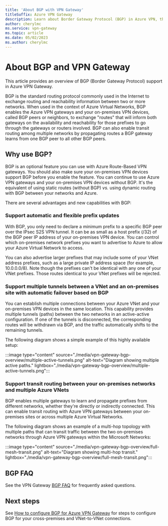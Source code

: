 ```yaml
---
title: 'About BGP with VPN Gateway'
titleSuffix: Azure VPN Gateway
description: Learn about Border Gateway Protocol (BGP) in Azure VPN, the standard internet protocol to exchange routing and reachability information between networks.
author: cherylmc
ms.service: vpn-gateway
ms.topic: article
ms.date: 05/02/2023
ms.author: cherylmc
---
```

# About BGP and VPN Gateway

This article provides an overview of BGP (Border Gateway Protocol) support in Azure VPN Gateway.

BGP is the standard routing protocol commonly used in the Internet to exchange routing and reachability information between two or more networks. When used in the context of Azure Virtual Networks, BGP enables the Azure VPN gateways and your on-premises VPN devices, called BGP peers or neighbors, to exchange "routes" that will inform both gateways on the availability and reachability for those prefixes to go through the gateways or routers involved. BGP can also enable transit routing among multiple networks by propagating routes a BGP gateway learns from one BGP peer to all other BGP peers.

## <a name="why"></a>Why use BGP?

BGP is an optional feature you can use with Azure Route-Based VPN gateways. You should also make sure your on-premises VPN devices support BGP before you enable the feature. You can continue to use Azure VPN gateways and your on-premises VPN devices without BGP. It's the equivalent of using static routes (without BGP) *vs.* using dynamic routing with BGP between your networks and Azure.

There are several advantages and new capabilities with BGP:

### <a name="prefix"></a>Support automatic and flexible prefix updates

With BGP, you only need to declare a minimum prefix to a specific BGP peer over the IPsec S2S VPN tunnel. It can be as small as a host prefix (/32) of the BGP peer IP address of your on-premises VPN device. You can control which on-premises network prefixes you want to advertise to Azure to allow your Azure Virtual Network to access.

You can also advertise larger prefixes that may include some of your VNet address prefixes, such as a large private IP address space (for example, 10.0.0.0/8). Note though the prefixes can't be identical with any one of your VNet prefixes. Those routes identical to your VNet prefixes will be rejected.

### <a name="multitunnel"></a>Support multiple tunnels between a VNet and an on-premises site with automatic failover based on BGP

You can establish multiple connections between your Azure VNet and your on-premises VPN devices in the same location. This capability provides multiple tunnels (paths) between the two networks in an active-active configuration. If one of the tunnels is disconnected, the corresponding routes will be withdrawn via BGP, and the traffic automatically shifts to the remaining tunnels.

The following diagram shows a simple example of this highly available setup:

:::image type="content" source="./media/vpn-gateway-bgp-overview/multiple-active-tunnels.png" alt-text="Diagram showing multiple active paths." lightbox="./media/vpn-gateway-bgp-overview/multiple-active-tunnels.png":::

### <a name="transitrouting"></a>Support transit routing between your on-premises networks and multiple Azure VNets

BGP enables multiple gateways to learn and propagate prefixes from different networks, whether they're directly or indirectly connected. This can enable transit routing with Azure VPN gateways between your on-premises sites or across multiple Azure Virtual Networks.

The following diagram shows an example of a multi-hop topology with multiple paths that can transit traffic between the two on-premises networks through Azure VPN gateways within the Microsoft Networks:

:::image type="content" source="./media/vpn-gateway-bgp-overview/full-mesh-transit.png" alt-text="Diagram showing multi-hop transit." lightbox="./media/vpn-gateway-bgp-overview/full-mesh-transit.png":::

## <a name="faq"></a>BGP FAQ

See the VPN Gateway [BGP FAQ](vpn-gateway-vpn-faq.md#bgp) for frequently asked questions.

## Next steps

See [How to configure BGP for Azure VPN Gateway](bgp-howto.md) for steps to configure BGP for your cross-premises and VNet-to-VNet connections.